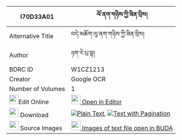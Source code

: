 |I70D33A01|ལོ་ནག་གཉིས་ཀྱི་ཟིན་བྲིས། 
| --- | --- 
|Alternative Title |བདེ་མཆོག་ལུ་ནག་གཉིས་ཀྱི་ཟིན་བྲིས།
|Author| ཉག་རེ་པྲ་བྷ།
|BDRC ID | W1CZ1213
|Creator | Google OCR
|Number of Volumes| 1
|<img width="25" src="https://img.icons8.com/color/25/000000/edit-property.png">Edit Online| [<img width="25" src="https://avatars.githubusercontent.com/u/45091458?s=200&v=4"> Open in Editor](http://editor.openpecha.org/I70D33A01)
|<img width="25" src="https://img.icons8.com/fluent/48/000000/download-2.png"/>  Download | [![](https://img.icons8.com/color/20/000000/txt.png)Plain Text](https://github.com/Openpecha/I70D33A01/releases/download/v1/lonak_nyi_kyi_zindri_plain_I70D33A01.zip), [![](https://img.icons8.com/color/20/000000/txt.png)Text with Pagination](https://github.com/Openpecha/I70D33A01/releases/download/v1/lonak_nyi_kyi_zindri_pages_I70D33A01.zip)
|<img width="25" src="https://img.icons8.com/plasticine/100/000000/pictures-folder.png"/>  Source Images | [<img width="25" src="https://library.bdrc.io/icons/BUDA-small.svg"> Images of text file open in BUDA](https://library.bdrc.io/show/bdr:W1CZ1213)
